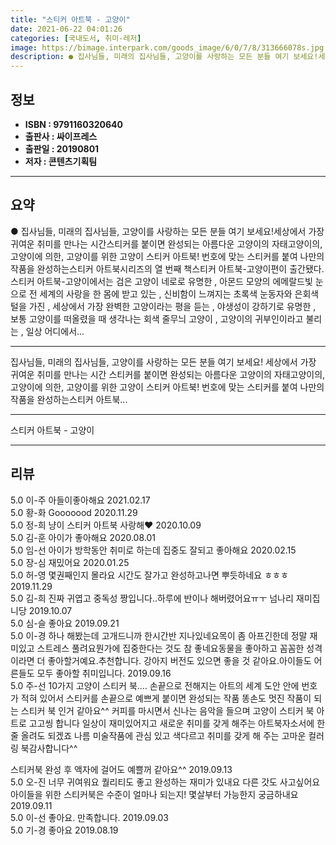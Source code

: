 ```yaml
---
title: "스티커 아트북 - 고양이"
date: 2021-06-22 04:01:26
categories: [국내도서, 취미-레저]
image: https://bimage.interpark.com/goods_image/6/0/7/8/313666078s.jpg
description: ● 집사님들, 미래의 집사님들, 고양이를 사랑하는 모든 분들 여기 보세요!세상에서 가장 귀여운 취미를 만나는 시간스티커를 붙이면 완성되는 아름다운 고양이의 자태고양이의, 고양이에 의한, 고양이를 위한 고양이 스티커 아트북! 번호에 맞는 스티커를 붙여 나만의 작품을 완성하는스티커 아트북
---
```


## **정보**

- **ISBN : 9791160320640**
- **출판사 : 싸이프레스**
- **출판일 : 20190801**
- **저자 : 콘텐츠기획팀**

------



## **요약**

●  집사님들, 미래의 집사님들, 고양이를 사랑하는 모든 분들 여기 보세요!세상에서 가장 귀여운 취미를 만나는 시간스티커를 붙이면 완성되는 아름다운 고양이의 자태고양이의, 고양이에 의한, 고양이를 위한 고양이 스티커 아트북! 번호에 맞는 스티커를 붙여 나만의 작품을 완성하는스티커 아트북시리즈의 열 번째 책스티커 아트북-고양이편이 출간됐다.스티커 아트북-고양이에서는 검은 고양이 네로로 유명한 , 아몬드 모양의 에메랄드빛 눈으로 전 세계의 사랑을 한 몸에 받고 있는 , 신비함이 느껴지는 초록색 눈동자와 은회색 털을 가진 , 세상에서 가장 완벽한 고양이라는 평을 듣는 , 야생성이 강하기로 유명한 , 보통 고양이를 떠올렸을 때 생각나는 회색 줄무늬 고양이 , 고양이의 귀부인이라고 불리는 , 일상 어디에서...

------

집사님들, 미래의 집사님들, 고양이를 사랑하는 모든 분들 여기 보세요!
세상에서 가장 귀여운 취미를 만나는 시간
스티커를 붙이면 완성되는 아름다운 고양이의 자태고양이의, 고양이에 의한, 고양이를 위한 고양이 스티커 아트북! 
번호에 맞는 스티커를 붙여 나만의 작품을 완성하는스티커 아트북... 

------


스티커 아트북 - 고양이 

------


## **리뷰** 

5.0 이-주 아들이좋아해요 2021.02.17 <br/>5.0 황-화 Gooooood 2020.11.29 <br/>5.0 정-희 냥이 스티커 아트북 사랑해♥ 2020.10.09 <br/>5.0 김-훈 아이가 좋아해요 2020.08.01 <br/>5.0 임-선 아이가 방학동안 취미로 하는데 집중도 잘되고 좋아해요 2020.02.15 <br/>5.0 장-심 재밌어요 2020.01.25 <br/>5.0 허-영 몇권째인지 몰라요 시간도 잘가고 완성하고나면 뿌듯하네요 ㅎㅎㅎ 2019.11.29 <br/>5.0 김-희 진짜 귀엽고 중독성 짱입니다..하루에 반이나 해버렸어요ㅠㅜ 넘나리 재미집니당 2019.10.07 <br/>5.0 심-슬 좋아요 2019.09.21 <br/>5.0 이-경 하나 해봤는데 고개드니까 한시간반 지나있네요목이 좀 아프긴한데 정말 재미있고 스트레스 풀려요뭔가에 집중한다는 것도 참 좋네요동물을 좋아하고 꼼꼼한 성격이라면 더 좋아할거예요.추천합니다. 강아지 버전도 있으면 좋을 것 같아요.아이들도 어른들도 모두 좋아할 취미입니다. 2019.09.16 <br/>5.0 주-선 10가지 고양이 스티커 북....
손끝으로 전해지는 아트의 세계
도안 안에 번호가 적혀 있어서 스티커를
손끝으로 예쁘게 붙이면 완성되는 작품
똥손도 멋진 작품이 되는 스티커 북 인거
같아요^^
커피를 마시면서 신나는 음악을 들으며 
고양이 스티커 북 아트로 고고씽 합니다
일상이 재미있어지고 새로운 취미를 갖게
해주는 아트북자소서에 한줄 올려도
되겠죠 나름 미술작품에 관심 있고 
색다르고 취미를 갖게 해 주는 고마운 
컬러링 북감사합니다^^


스티커북 완성 후 액자에 걸어도 예쁠꺼 
같아요^^
 2019.09.13 <br/>5.0 오-진 너무 귀여워요 퀄리티도 좋고 완성하는 재미가 있내요 다른 갓도 사고싶어요 아이들을 위한 스티커북은 수준이 얼마나 되는지! 몇살부터 가능한지 궁금하내요  2019.09.11 <br/>5.0 이-선 좋아요. 만족합니다. 2019.09.03 <br/>5.0 기-경 좋아요 2019.08.19 <br/>